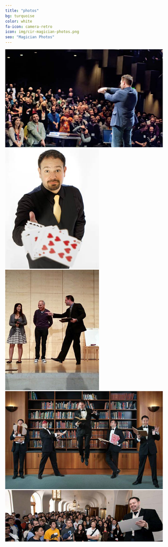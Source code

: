 ```yaml
---
title: "photos"
bg: turquoise
color: white
fa-icon: camera-retro
icon: img/cir-magician-photos.png
seo: "Magician Photos"
---
```


<div>
<img class="row big column"   src="img/gallery/w-comedy-magician-audience.jpg" alt="Comedy Magician Audience" title="Comedy Magician Audience" />
<img class="row small column" src="img/gallery/t-magician-card-throw.jpg"  alt="Magician Card Throw" title="Magician Card Throw"/>
<img class="row small column" src="img/gallery/t-corporate-magician-demonstration.jpg"      alt="Corporate Magician Demonstration" title="Corporate Magician Demonstration" />
<img class="row big column"   src="img/gallery/w-robert-strong-magician-levitation.jpg"      alt="Robert Strong Magician Levitation" title="Robert Strong Magician Levitation" />
<img class="row full column"  src="img/gallery/f-comedy-magic-san-francisco-stage.jpg" alt="Comedy Magic San Francisco Stage" title="Comedy Magic San Francisco Stage" />
</div>

